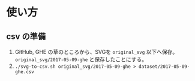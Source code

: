 # 使い方

## csv の準備

1. GitHub, GHE の草のところから、SVGを `original_svg` 以下へ保存。 `original_svg/2017-05-09-ghe` と保存したことにする。
2. `./svg-to-csv.sh original_svg/2017-05-09-ghe > dataset/2017-05-09-ghe.csv`
